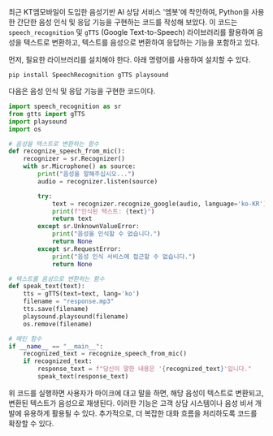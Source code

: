 최근 KT엠모바일이 도입한 음성기반 AI 상담 서비스 '엠봇'에 착안하여, Python을 사용한 간단한 음성 인식 및 응답 기능을 구현하는 코드를 작성해 보았다. 이 코드는 `speech_recognition` 및 `gTTS` (Google Text-to-Speech) 라이브러리를 활용하여 음성을 텍스트로 변환하고, 텍스트를 음성으로 변환하여 응답하는 기능을 포함하고 있다.

먼저, 필요한 라이브러리를 설치해야 한다. 아래 명령어를 사용하여 설치할 수 있다.

```
pip install SpeechRecognition gTTS playsound
```

다음은 음성 인식 및 응답 기능을 구현한 코드이다.

```python
import speech_recognition as sr
from gtts import gTTS
import playsound
import os

# 음성을 텍스트로 변환하는 함수
def recognize_speech_from_mic():
    recognizer = sr.Recognizer()
    with sr.Microphone() as source:
        print("음성을 말해주십시오...")
        audio = recognizer.listen(source)

        try:
            text = recognizer.recognize_google(audio, language='ko-KR')
            print(f"인식된 텍스트: {text}")
            return text
        except sr.UnknownValueError:
            print("음성을 인식할 수 없습니다.")
            return None
        except sr.RequestError:
            print("음성 인식 서비스에 접근할 수 없습니다.")
            return None

# 텍스트를 음성으로 변환하는 함수
def speak_text(text):
    tts = gTTS(text=text, lang='ko')
    filename = "response.mp3"
    tts.save(filename)
    playsound.playsound(filename)
    os.remove(filename)

# 메인 함수
if __name__ == "__main__":
    recognized_text = recognize_speech_from_mic()
    if recognized_text:
        response_text = f"당신이 말한 내용은 '{recognized_text}'입니다."
        speak_text(response_text)
```

위 코드를 실행하면 사용자가 마이크에 대고 말을 하면, 해당 음성이 텍스트로 변환되고, 변환된 텍스트가 음성으로 재생된다. 이러한 기능은 고객 상담 시스템이나 음성 비서 개발에 유용하게 활용될 수 있다. 추가적으로, 더 복잡한 대화 흐름을 처리하도록 코드를 확장할 수 있다.